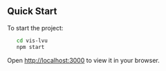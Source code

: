 ## Quick Start

To start the project:

```bash
   cd vis-lvu
   npm start
```

Open [http://localhost:3000](http://localhost:3000) to view it in your browser.
